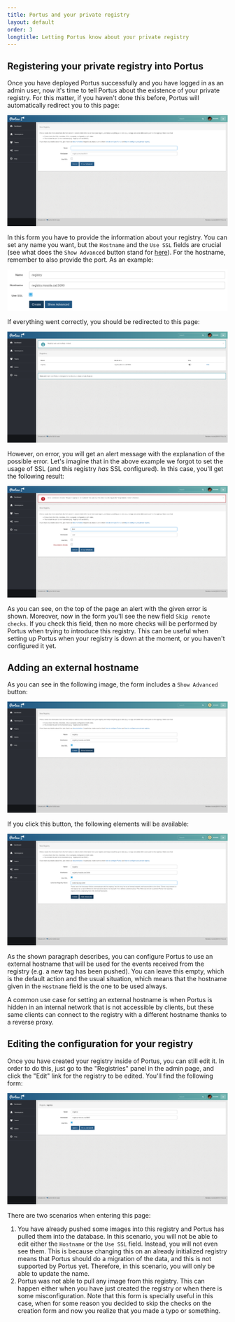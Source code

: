 ```yaml
---
title: Portus and your private registry
layout: default
order: 3
longtitle: Letting Portus know about your private registry
---
```


## Registering your private registry into Portus

Once you have deployed Portus successfully and you have logged in as an admin
user, now it's time to tell Portus about the existence of your private
registry. For this matter, if you haven't done this before, Portus will
automatically redirect you to this page:

![New registry form](/images/docs/new-registry.png)

In this form you have to provide the information about your registry. You can
set any name you want, but the `Hostname` and the `Use SSL` fields are crucial
(see what does the `Show Advanced` button stand for
[here](/docs/Configuring-the-registry.html#adding-an-external-hostname)).
For the hostname, remember to also provide the port. As an example:

![Well configured](/images/docs/new-registry-filled.png)

If everything went correctly, you should be redirected to this page:

![Registries](/images/docs/index-registries.png)

However, on error, you will get an alert message with the explanation of the
possible error. Let's imagine that in the above example we forgot to set the
usage of SSL (and this registry *has* SSL configured). In this case, you'll
get the following result:

![Registry error](/images/docs/new-registry-error.png)

As you can see, on the top of the page an alert with the given error is shown.
Moreover, now in the form you'll see the new field `Skip remote checks`. If you
check this field, then no more checks will be performed by Portus when trying
to introduce this registry. This can be useful when setting up Portus when your
registry is down at the moment, or you haven't configured it yet.

## Adding an external hostname

As you can see in the following image, the form includes a `Show Advanced` button:

![Registry advanced configuration](/images/docs/advanced-registry-config.png)

If you click this button, the following elements will be available:

![Filled advanced configuration](/images/docs/advanced-filled-registry-config.png)

As the shown paragraph describes, you can configure Portus to use an external
hostname that will be used for the events received from the registry (e.g. a new
tag has been pushed). You can leave this empty, which is the default action and
the usual situation, which means that the hostname given in the `Hostname` field
is the one to be used always.

A common use case for setting an external hostname is when Portus is hidden in an
internal network that is not accessible by clients, but these same clients can
connect to the registry with a different hostname thanks to a reverse proxy.

## Editing the configuration for your registry

Once you have created your registry inside of Portus, you can still edit it.
In order to do this, just go to the "Registries" panel in the admin page, and
click the "Edit" link for the registry to be edited. You'll find the following
form:

![Registry edit](/images/docs/edit-registry.png)

There are two scenarios when entering this page:

1. You have already pushed some images into this registry and Portus has pulled
   them into the database. In this scenario, you will not be able to edit
   either the `Hostname` or the `Use SSL` field. Instead, you will not even see
   them. This is because changing this on an already initialized registry
   means that Portus should do a migration of the data, and this is not
   supported by Portus yet. Therefore, in this scenario, you will only be able
   to update the name.
2. Portus was not able to pull any image from this registry. This can happen
   either when you have just created the registry or when there is some
   misconfiguration. Note that this form is specially useful in this case,
   when for some reason you decided to skip the checks on the creation form and
   now you realize that you made a typo or something.
